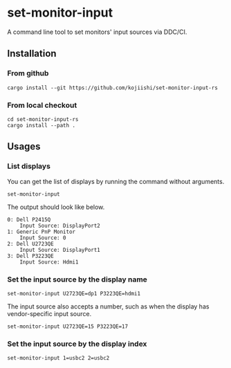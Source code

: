 # set-monitor-input

A command line tool to set monitors' input sources via DDC/CI.

## Installation

### From github

```shell-session
cargo install --git https://github.com/kojiishi/set-monitor-input-rs
```

### From local checkout

```shell-session
cd set-monitor-input-rs
cargo install --path .
```

## Usages

### List displays
You can get the list of displays by running the command without arguments.
```shell-session
set-monitor-input
```
The output should look like below.
```shell-session
0: Dell P2415Q
    Input Source: DisplayPort2
1: Generic PnP Monitor
    Input Source: 0
2: Dell U2723QE
    Input Source: DisplayPort1
3: Dell P3223QE
    Input Source: Hdmi1
```

### Set the input source by the display name
```shell-session
set-monitor-input U2723QE=dp1 P3223QE=hdmi1
```

The input source also accepts a number,
such as when the display has vendor-specific input source.
```shell-session
set-monitor-input U2723QE=15 P3223QE=17
```

### Set the input source by the display index
```shell-session
set-monitor-input 1=usbc2 2=usbc2
```
